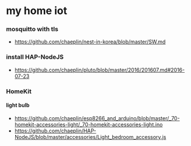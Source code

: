 my home iot
===========

### mosquitto with tls
- https://github.com/chaeplin/nest-in-korea/blob/master/SW.md

### install HAP-NodeJS
- https://github.com/chaeplin/pluto/blob/master/2016/201607.md#2016-07-23

### HomeKit
#### light bulb
- https://github.com/chaeplin/esp8266_and_arduino/blob/master/_70-homekit-accessories-light/_70-homekit-accessories-light.ino
- https://github.com/chaeplin/HAP-NodeJS/blob/master/accessories/Light_bedroom_accessory.js
